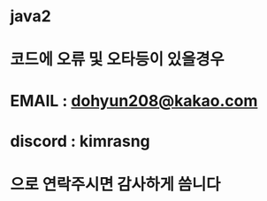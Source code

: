 # java2

# 코드에 오류 및 오타등이 있을경우
# EMAIL : dohyun208@kakao.com
# discord : kimrasng
# 으로 연락주시면 감사하게 씀니다
